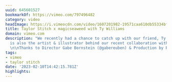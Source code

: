 ```yaml
---
uuid: 645601527
bookmarkOf: https://vimeo.com/797496482
category: video
headImage: https://i.vimeocdn.com/video/1607201982-19571caa610db55334bf88578ce906437c340b71f1f3f47a2e044900ee49e698-d_295x166
title: Taylor Stitch x magicseaweed with Ty Williams
domain: vimeo.com
description: "We recently had a chance to catch up with our friend, Ty Williams, who
  is also the artist & illustrator behind our recent collaboration with magicseaweed.
  \n\nThanks to Director Gabe Bornstein (@gabereuben) & Production by ROVE (@rove.lab)"
tags:
- vimeo
- taylor stitch
date: '2023-02-10T14:42:15.781Z'
highlights: 
---
```



